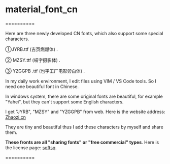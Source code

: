 # material_font_cn
==========

Here are three newly developed CN fonts, which also support some special characters.

①JYRB.ttf (吉页燃爆体) .

② MZSY.ttf (喵字摄影体) .

③ YZGGPB .ttf (也字工厂电影旁白体) .

In my daily work environment, I edit files using VIM / VS Code tools. So I need one beautiful font in Chinese.

In windows system, there are some original fonts are beautiful, for example "Yahei", but they can't support some English characters.

I get "JYRB", "MZSY" and "YZGGPB" from web. Here is the website address: [Zhaozi.cn](https://www.zhaozi.cn/)

They are tiny and beautiful thus I add these characters by myself and share them.

**These fronts are all "sharing fonts" or "free commercial" types**. Here is the license page: [softsq](https://www.zhaozi.cn/html/softsq.html).

==========
